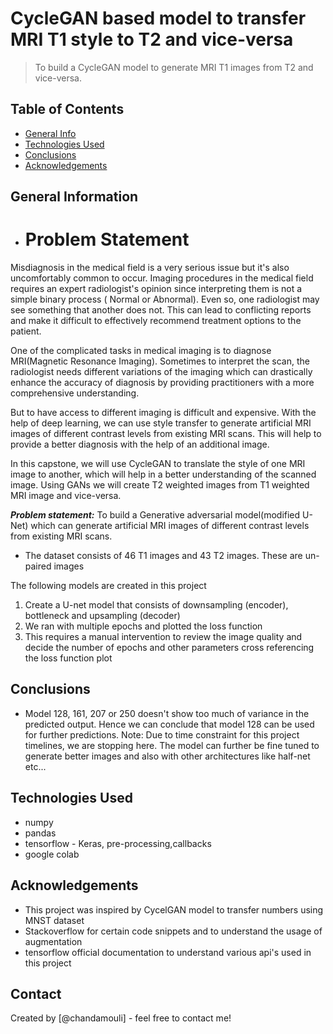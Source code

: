 # CycleGAN based model to transfer MRI T1 style to T2 and vice-versa
> To build a CycleGAN model to generate MRI T1 images from T2 and vice-versa.

## Table of Contents
* [General Info](#general-information)
* [Technologies Used](#technologies-used)
* [Conclusions](#conclusions)
* [Acknowledgements](#acknowledgements)

<!-- You can include any other section that is pertinent to your problem -->

## General Information
- # **Problem Statement**

Misdiagnosis in the medical field is a very serious issue but it's also uncomfortably common to occur. Imaging procedures in the medical field requires an expert radiologist's opinion since interpreting them is not a simple binary process ( Normal or Abnormal). Even so, one radiologist may see something that another does not. This can lead to conflicting reports and make it difficult to effectively recommend treatment options to the patient.

One of the complicated tasks in medical imaging is to diagnose MRI(Magnetic Resonance Imaging). Sometimes to interpret the scan, the radiologist needs different variations of the imaging which can drastically enhance the accuracy of diagnosis by providing practitioners with a more comprehensive understanding.

But to have access to different imaging is difficult and expensive. With the help of deep learning, we can use style transfer to generate artificial MRI images of different contrast levels from existing MRI scans. This will help to provide a better diagnosis with the help of an additional image.

In this capstone, we will use CycleGAN to translate the style of one MRI image to another, which will help in a better understanding of the scanned image. Using GANs we will create T2 weighted images from T1 weighted MRI image and vice-versa.

***Problem statement:*** To build a Generative adversarial model(modified U-Net) which can generate artificial MRI images of different contrast levels from existing MRI scans.

- The dataset consists of 46 T1 images and 43 T2 images. These are un-paired images

The following models are created in this project
   1. Create a U-net model that consists of downsampling (encoder), bottleneck and upsampling (decoder) 
   2. We ran with multiple epochs and plotted the loss function
   3. This requires a manual intervention to review the image quality and decide the number of epochs and other 
      parameters cross referencing the loss function plot
<!-- You don't have to answer all the questions - just the ones relevant to your project. -->

## Conclusions
- Model 128, 161, 207 or 250 doesn't show too much of variance in the predicted output. Hence we can conclude that model 128 can be used for further predictions.
Note: Due to time constraint for this project timelines, we are stopping here. The model can further be fine tuned to generate better images and also with other architectures like half-net etc...

<!-- You don't have to answer all the questions - just the ones relevant to your project. -->


## Technologies Used
- numpy
- pandas
- tensorflow - Keras, pre-processing,callbacks
- google colab


<!-- As the libraries versions keep on changing, it is recommended to mention the version of library used in this project -->

## Acknowledgements
- This project was inspired by CycelGAN model to transfer numbers using MNST dataset 
- Stackoverflow for certain code snippets and to understand the usage of augmentation
- tensorflow official documentation to understand various api's used in this project


## Contact
Created by [@chandamouli] - feel free to contact me!


<!-- Optional -->
<!-- ## License -->
<!-- This project is open source and available under the [... License](). -->

<!-- You don't have to include all sections - just the one's relevant to your project -->